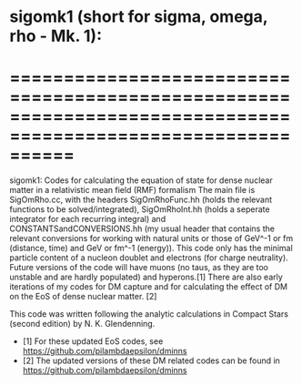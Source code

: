# sigomk1 (short for sigma, omega, rho - Mk. 1):
# ==============================================================================================================
sigomk1: Codes for calculating the equation of state for dense nuclear matter in a relativistic mean field (RMF) formalism
The main file is SigOmRho.cc, with the headers SigOmRhoFunc.hh (holds the relevant functions to be solved/integrated), 
SigOmRhoInt.hh (holds a seperate integrator for each recurring integral) and CONSTANTSandCONVERSIONS.hh (my usual header that
contains the relevant conversions for working with natural units or those of GeV^-1 or fm (distance, time) and GeV or fm^-1 
(energy)). This code only has the minimal particle content of a nucleon doublet and electrons (for charge neutrality). Future
versions of the code will have muons (no taus, as they are too unstable and are hardly populated) and hyperons.[1] There are also
early iterations of my codes for DM capture and for calculating the effect of DM on the EoS of dense nuclear matter. [2]

This code was written following the analytic calculations in Compact Stars (second edition) by N. K. Glendenning.

* [1] For these updated EoS codes, see https://github.com/pilambdaepsilon/dminns
* [2] The updated versions of these DM related codes can be found in https://github.com/pilambdaepsilon/dminns

